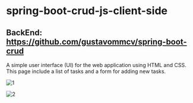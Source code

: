 # spring-boot-crud-js-client-side
## BackEnd: https://github.com/gustavommcv/spring-boot-crud
A simple user interface (UI) for the web application using HTML and CSS. This page include a list of tasks and a form for adding new tasks.

![1](https://github.com/gustavommcv/spring-boot-crud-js-client-side/assets/88604190/49092a00-7840-43ad-ab37-3c297ecd6f7f)

![2](https://github.com/gustavommcv/spring-boot-crud-js-client-side/assets/88604190/3c092dd4-360e-46c6-8f64-50bf1753ac5f)
